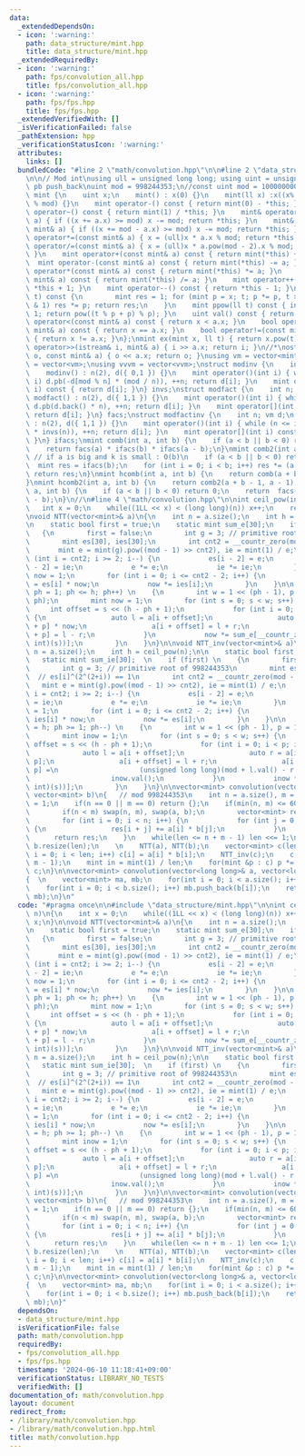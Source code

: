 ```yaml
---
data:
  _extendedDependsOn:
  - icon: ':warning:'
    path: data_structure/mint.hpp
    title: data_structure/mint.hpp
  _extendedRequiredBy:
  - icon: ':warning:'
    path: fps/convolution_all.hpp
    title: fps/convolution_all.hpp
  - icon: ':warning:'
    path: fps/fps.hpp
    title: fps/fps.hpp
  _extendedVerifiedWith: []
  _isVerificationFailed: false
  _pathExtension: hpp
  _verificationStatusIcon: ':warning:'
  attributes:
    links: []
  bundledCode: "#line 2 \"math/convolution.hpp\"\n\n#line 2 \"data_structure/mint.hpp\"\
    \n\n// Mod int\nusing ull = unsigned long long; using uint = unsigned;\n#define\
    \ pb push_back\nuint mod = 998244353;\n//const uint mod = 1000000007;\nstruct\
    \ mint {\n    uint x;\n    mint() : x(0) {}\n    mint(ll x) :x((x% mod + mod)\
    \ % mod) {}\n    mint operator-() const { return mint(0) - *this; }\n    mint\
    \ operator~() const { return mint(1) / *this; }\n    mint& operator+=(const mint&\
    \ a) { if ((x += a.x) >= mod) x -= mod; return *this; }\n    mint& operator-=(const\
    \ mint& a) { if ((x += mod - a.x) >= mod) x -= mod; return *this; }\n    mint&\
    \ operator*=(const mint& a) { x = (ull)x * a.x % mod; return *this; }\n    mint&\
    \ operator/=(const mint& a) { x = (ull)x * a.pow(mod - 2).x % mod; return *this;\
    \ }\n    mint operator+(const mint& a) const { return mint(*this) += a; }\n  \
    \  mint operator-(const mint& a) const { return mint(*this) -= a; }\n    mint\
    \ operator*(const mint& a) const { return mint(*this) *= a; }\n    mint operator/(const\
    \ mint& a) const { return mint(*this) /= a; }\n    mint operator++() const { return\
    \ *this + 1; }\n    mint operator--() const { return *this - 1; }\n    mint pow(ll\
    \ t) const {\n        mint res = 1; for (mint p = x; t; p *= p, t >>= 1) if (t\
    \ & 1) res *= p; return res;\n    }\n    mint ppow(ll t) const { int p = mod -\
    \ 1; return pow((t % p + p) % p); }\n    uint val() const { return x; }\n    bool\
    \ operator<(const mint& a) const { return x < a.x; }\n    bool operator==(const\
    \ mint& a) const { return x == a.x; }\n    bool operator!=(const mint& a) const\
    \ { return x != a.x; }\n};\nmint ex(mint x, ll t) { return x.pow(t); }\nistream&\
    \ operator>>(istream& i, mint& a) { i >> a.x; return i; }\n//*\nostream& operator<<(ostream&\
    \ o, const mint& a) { o << a.x; return o; }\nusing vm = vector<mint>;\nusing vvm\
    \ = vector<vm>;\nusing vvvm = vector<vvm>;\nstruct modinv {\n    int n; vm d;\n\
    \    modinv() : n(2), d({ 0,1 }) {}\n    mint operator()(int i) { while (n <=\
    \ i) d.pb(-d[mod % n] * (mod / n)), ++n; return d[i]; }\n    mint operator[](int\
    \ i) const { return d[i]; }\n} invs;\nstruct modfact {\n    int n; vm d;\n   \
    \ modfact() : n(2), d({ 1,1 }) {}\n    mint operator()(int i) { while (n <= i)\
    \ d.pb(d.back() * n), ++n; return d[i]; }\n    mint operator[](int i) const {\
    \ return d[i]; }\n} facs;\nstruct modfactinv {\n    int n; vm d;\n    modfactinv()\
    \ : n(2), d({ 1,1 }) {}\n    mint operator()(int i) { while (n <= i) d.pb(d.back()\
    \ * invs(n)), ++n; return d[i]; }\n    mint operator[](int i) const { return d[i];\
    \ }\n} ifacs;\nmint comb(int a, int b) {\n    if (a < b || b < 0) return 0;\n\
    \    return facs(a) * ifacs(b) * ifacs(a - b);\n}\nmint comb2(int a, int b) {\
    \ // if a is big and k is small : O(b)\n    if (a < b || b < 0) return 0;\n  \
    \  mint res = ifacs(b);\n    for (int i = 0; i < b; i++) res *= (a - i);\n   \
    \ return res;\n}\nmint hcomb(int a, int b) {\n    return comb(a + b - 1, a - 1);\n\
    }\nmint hcomb2(int a, int b) {\n    return comb2(a + b - 1, a - 1);\n}\nmint perm(int\
    \ a, int b) {\n    if (a < b || b < 0) return 0;\n    return  facs(a) * ifacs(a\
    \ - b);\n}\n//\n#line 4 \"math/convolution.hpp\"\n\nint ceil_pow(int n)\n{\n \
    \   int x = 0;\n    while((1LL << x) < (long long)(n)) x++;\n    return x;\n}\n\
    \nvoid NTT(vector<mint>& a)\n{\n    int n = a.size();\n    int h = ceil_pow(n);\n\
    \n    static bool first = true;\n    static mint sum_e[30];\n    if(first)\n \
    \   {\n        first = false;\n        int g = 3; // primitive root of 998244353\n\
    \        mint es[30], ies[30];\n        int cnt2 = __countr_zero(mod - 1);\n \
    \       mint e = mint(g).pow((mod - 1) >> cnt2), ie = mint(1) / e;\n        for\
    \ (int i = cnt2; i >= 2; i--) {\n            es[i - 2] = e;\n            ies[i\
    \ - 2] = ie;\n            e *= e;\n            ie *= ie;\n        }\n        mint\
    \ now = 1;\n        for (int i = 0; i <= cnt2 - 2; i++) {\n            sum_e[i]\
    \ = es[i] * now;\n            now *= ies[i];\n        }\n    }\n\n    for (int\
    \ ph = 1; ph <= h; ph++) \n    {\n        int w = 1 << (ph - 1), p = 1 << (h -\
    \ ph);\n        mint now = 1;\n        for (int s = 0; s < w; s++) {\n       \
    \     int offset = s << (h - ph + 1);\n            for (int i = 0; i < p; i++)\
    \ {\n                auto l = a[i + offset];\n                auto r = a[i + offset\
    \ + p] * now;\n                a[i + offset] = l + r;\n                a[i + offset\
    \ + p] = l - r;\n            }\n            now *= sum_e[__countr_zero(~(unsigned\
    \ int)(s))];\n        }\n    }\n}\n\nvoid NTT_inv(vector<mint>& a)\n{\n    int\
    \ n = a.size();\n    int h = ceil_pow(n);\n\n    static bool first = true;\n \
    \   static mint sum_ie[30];  \n    if (first) \n    {\n        first = false;\n\
    \        int g = 3; // primitive root of 998244353\n        mint es[30], ies[30];\
    \  // es[i]^(2^(2+i)) == 1\n        int cnt2 = __countr_zero(mod - 1);\n     \
    \   mint e = mint(g).pow((mod - 1) >> cnt2), ie = mint(1) / e;\n        for (int\
    \ i = cnt2; i >= 2; i--) {\n            es[i - 2] = e;\n            ies[i - 2]\
    \ = ie;\n            e *= e;\n            ie *= ie;\n        }\n        mint now\
    \ = 1;\n        for (int i = 0; i <= cnt2 - 2; i++) {\n            sum_ie[i] =\
    \ ies[i] * now;\n            now *= es[i];\n        }\n    }\n\n    for (int ph\
    \ = h; ph >= 1; ph--) \n    {\n        int w = 1 << (ph - 1), p = 1 << (h - ph);\n\
    \        mint inow = 1;\n        for (int s = 0; s < w; s++) {\n            int\
    \ offset = s << (h - ph + 1);\n            for (int i = 0; i < p; i++) {\n   \
    \             auto l = a[i + offset];\n                auto r = a[i + offset +\
    \ p];\n                a[i + offset] = l + r;\n                a[i + offset +\
    \ p] =\n                    (unsigned long long)(mod + l.val() - r.val()) *\n\
    \                    inow.val();\n            }\n            inow *= sum_ie[__countr_zero(~(unsigned\
    \ int)(s))];\n        }\n    }\n}\n\nvector<mint> convolution(vector<mint> a,\
    \ vector<mint> b)\n{   // mod 998244353\n    int n = a.size(), m = b.size(), len\
    \ = 1;\n    if(n == 0 || m == 0) return {};\n    if(min(n, m) <= 60)\n    {\n\
    \        if(n < m) swap(n, m), swap(a, b);\n        vector<mint> res(n + m - 1);\n\
    \        for (int i = 0; i < n; i++) {\n            for (int j = 0; j < m; j++)\
    \ {\n                res[i + j] += a[i] * b[j];\n            }\n        }\n  \
    \      return res;\n    }\n    while(len <= n + m - 1) len <<= 1;\n    a.resize(len),\
    \ b.resize(len);\n    \n    NTT(a), NTT(b);\n    vector<mint> c(len);\n    for(int\
    \ i = 0; i < len; i++) c[i] = a[i] * b[i];\n    NTT_inv(c);\n    c.resize(n +\
    \ m - 1);\n    mint in = mint(1) / len;\n    for(mint &p : c) p *= in;\n    return\
    \ c;\n}\n\nvector<mint> convolution(vector<long long>& a, vector<long long>& b)\n\
    {  \n    vector<mint> ma, mb;\n    for(int i = 0; i < a.size(); i++) ma.push_back(a[i]);\n\
    \    for(int i = 0; i < b.size(); i++) mb.push_back(b[i]);\n    return convolution(ma,\
    \ mb);\n}\n"
  code: "#pragma once\n\n#include \"data_structure/mint.hpp\"\n\nint ceil_pow(int\
    \ n)\n{\n    int x = 0;\n    while((1LL << x) < (long long)(n)) x++;\n    return\
    \ x;\n}\n\nvoid NTT(vector<mint>& a)\n{\n    int n = a.size();\n    int h = ceil_pow(n);\n\
    \n    static bool first = true;\n    static mint sum_e[30];\n    if(first)\n \
    \   {\n        first = false;\n        int g = 3; // primitive root of 998244353\n\
    \        mint es[30], ies[30];\n        int cnt2 = __countr_zero(mod - 1);\n \
    \       mint e = mint(g).pow((mod - 1) >> cnt2), ie = mint(1) / e;\n        for\
    \ (int i = cnt2; i >= 2; i--) {\n            es[i - 2] = e;\n            ies[i\
    \ - 2] = ie;\n            e *= e;\n            ie *= ie;\n        }\n        mint\
    \ now = 1;\n        for (int i = 0; i <= cnt2 - 2; i++) {\n            sum_e[i]\
    \ = es[i] * now;\n            now *= ies[i];\n        }\n    }\n\n    for (int\
    \ ph = 1; ph <= h; ph++) \n    {\n        int w = 1 << (ph - 1), p = 1 << (h -\
    \ ph);\n        mint now = 1;\n        for (int s = 0; s < w; s++) {\n       \
    \     int offset = s << (h - ph + 1);\n            for (int i = 0; i < p; i++)\
    \ {\n                auto l = a[i + offset];\n                auto r = a[i + offset\
    \ + p] * now;\n                a[i + offset] = l + r;\n                a[i + offset\
    \ + p] = l - r;\n            }\n            now *= sum_e[__countr_zero(~(unsigned\
    \ int)(s))];\n        }\n    }\n}\n\nvoid NTT_inv(vector<mint>& a)\n{\n    int\
    \ n = a.size();\n    int h = ceil_pow(n);\n\n    static bool first = true;\n \
    \   static mint sum_ie[30];  \n    if (first) \n    {\n        first = false;\n\
    \        int g = 3; // primitive root of 998244353\n        mint es[30], ies[30];\
    \  // es[i]^(2^(2+i)) == 1\n        int cnt2 = __countr_zero(mod - 1);\n     \
    \   mint e = mint(g).pow((mod - 1) >> cnt2), ie = mint(1) / e;\n        for (int\
    \ i = cnt2; i >= 2; i--) {\n            es[i - 2] = e;\n            ies[i - 2]\
    \ = ie;\n            e *= e;\n            ie *= ie;\n        }\n        mint now\
    \ = 1;\n        for (int i = 0; i <= cnt2 - 2; i++) {\n            sum_ie[i] =\
    \ ies[i] * now;\n            now *= es[i];\n        }\n    }\n\n    for (int ph\
    \ = h; ph >= 1; ph--) \n    {\n        int w = 1 << (ph - 1), p = 1 << (h - ph);\n\
    \        mint inow = 1;\n        for (int s = 0; s < w; s++) {\n            int\
    \ offset = s << (h - ph + 1);\n            for (int i = 0; i < p; i++) {\n   \
    \             auto l = a[i + offset];\n                auto r = a[i + offset +\
    \ p];\n                a[i + offset] = l + r;\n                a[i + offset +\
    \ p] =\n                    (unsigned long long)(mod + l.val() - r.val()) *\n\
    \                    inow.val();\n            }\n            inow *= sum_ie[__countr_zero(~(unsigned\
    \ int)(s))];\n        }\n    }\n}\n\nvector<mint> convolution(vector<mint> a,\
    \ vector<mint> b)\n{   // mod 998244353\n    int n = a.size(), m = b.size(), len\
    \ = 1;\n    if(n == 0 || m == 0) return {};\n    if(min(n, m) <= 60)\n    {\n\
    \        if(n < m) swap(n, m), swap(a, b);\n        vector<mint> res(n + m - 1);\n\
    \        for (int i = 0; i < n; i++) {\n            for (int j = 0; j < m; j++)\
    \ {\n                res[i + j] += a[i] * b[j];\n            }\n        }\n  \
    \      return res;\n    }\n    while(len <= n + m - 1) len <<= 1;\n    a.resize(len),\
    \ b.resize(len);\n    \n    NTT(a), NTT(b);\n    vector<mint> c(len);\n    for(int\
    \ i = 0; i < len; i++) c[i] = a[i] * b[i];\n    NTT_inv(c);\n    c.resize(n +\
    \ m - 1);\n    mint in = mint(1) / len;\n    for(mint &p : c) p *= in;\n    return\
    \ c;\n}\n\nvector<mint> convolution(vector<long long>& a, vector<long long>& b)\n\
    {  \n    vector<mint> ma, mb;\n    for(int i = 0; i < a.size(); i++) ma.push_back(a[i]);\n\
    \    for(int i = 0; i < b.size(); i++) mb.push_back(b[i]);\n    return convolution(ma,\
    \ mb);\n}"
  dependsOn:
  - data_structure/mint.hpp
  isVerificationFile: false
  path: math/convolution.hpp
  requiredBy:
  - fps/convolution_all.hpp
  - fps/fps.hpp
  timestamp: '2024-06-10 11:18:41+09:00'
  verificationStatus: LIBRARY_NO_TESTS
  verifiedWith: []
documentation_of: math/convolution.hpp
layout: document
redirect_from:
- /library/math/convolution.hpp
- /library/math/convolution.hpp.html
title: math/convolution.hpp
---
```

